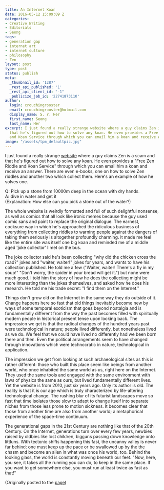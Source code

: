 ```yaml
---
title: An Internet Koan
date: 2016-05-12 15:09:09 Z
categories:
- Creative Writing
- Editorials
- Seong
tags:
- generation gap
- internet art
- internet culture
- philosophy
- Zen
layout: post
type: post
status: publish
meta:
  _thumbnail_id: '1287'
  _rest_api_published: '1'
  _rest_api_client_id: "-1"
  _publicize_job_id: '22741873110'
author:
  login: crouchingrooster
  email: crouchingrooster@hotmail.com
  display_name: S. Y. Her
  first_name: Seong
  last_name: Her
excerpt: I just found a really strange website where a guy claims Zen is a scam and
  that he's figured out how to solve any koan. He even provides a Free Zen Riddle
  and Koan Service through which you can email him a koan and receive an answer.
image: "/assets/tpm_defaultpic.jpg"
---
```


<p>I just found a really strange <a href="http://www.heartofmeditation.com/buddhist-koans.html" target="_blank">website</a> where a guy claims Zen is a scam and that he's figured out how to solve any koan. He even provides a "Free Zen Riddle and Koan Service" through which you can email him a koan and receive an answer. There are even e-books, one on how to solve Zen riddles and another two which collect them. Here's an example of how he solves one.</p>
<p>Q: Pick up a stone from 10000m deep in the ocean with dry hands.<br />
A: dive in water and get it<br />
(Explanation: How else can you pick a stone out of the water?)</p>
<p>The whole website is weirdly formatted and full of such delightful nonsense, as well as comics that all look like ironic memes because the guy used comic sans and paint to replace the original dialogue. The earnest, cocksure way in which he's approached the ridiculous business of everything from collecting riddles to warning people against the dangers of taking them seriously is altogether profoundly charming. It made me feel like the entire site was itself one big koan and reminded me of a middle aged 'joke collector' I met on the bus.</p>
<p>The joke collector said he's been collecting "why did the chicken cross the road?" jokes and "waiter, waiter!" jokes for years, and wants to have his collection published. He told me a few ("Waiter, waiter! There's a fly in my soup!" "Don't worry, the spider in your bread will get it.") but none were much good. I told him the story of how he does the collecting might be more interesting than the jokes themselves, and asked how he does his research. He told me his trade secret: "I find them on the Internet."</p>
<p>Things don't grow old on the Internet in the same way they do outside of it. Change happens here so fast that old things inevitably become new by ways of some temporal exoticism that goes beyond nostalgia and is fundamentally different from the way the past becomes filled with spiritually modern people in historical present tense upon looking back. The impression we get is that the radical changes of the hundred years past were technological in nature; people lived differently, but nonetheless lived as we do. We feel that we could have lived no differently had we been born there and then. Even the political arrangements seem to have changed through innovations which were technocratic in nature, technological in application.</p>
<p>The impression we get from looking at such archaeological sites as this is rather different: those who built this place seem like beings from another world, who once inhabited the same world as us, right here on the Internet. They used the same tools and engaged with the same environment with laws of physics the same as ours, but lived fundamentally different lives. Yet the website is from 2010, just six years ago. Only its author is old. The reality is that it is our age which is truly characterized by life-altering technological change. The rushing blur of its futurist landscapes move so fast that time isolates those slow to adapt to change itself into separate niches from those less prone to motion sickness. It becomes clear that those from another time are also from another world; a metaphorical experience of the space-time continuum.</p>
<p>The generational gaps in the 21st Century are nothing like that of the 20th Century. On the Internet, generations turn over every few years, newbies raised by oldbies like lost children, bigguns passing down knowledge onto littluns. With tectonic shifts happening this fast, the uncanny valley is never far behind; one must keep up the pace or be swallowed up by the the chasm and become an alien in what was once his world, too. Behind the looking glass, the world is constantly moving beneath our feet. "Now, here, you see, it takes all the running you can do, to keep in the same place. If you want to get somewhere else, you must run at least twice as fast as that!"</p>
<p>(Originally posted to the <a href="https://www.facebook.com/thephilosophersmouth/posts/1776747189225566">page</a>)</p>

